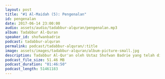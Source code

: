 ```yaml
---
layout: post
title: "#1 Al-Maidah (5): Pengenalan"
id: pengenalan
date: 2017-06-14 23:00:00
audio: assets/audio/tadabbur-alquran/pengenalan.mp3
album: Tadabbur Al-Quran
speaker_id: shofwanbadrie
podcast: tadabbur-alquran
permalink: podcast/tadabbur-alquran/:title
image: assets/images/tadabbur-alquran/album-picture-small.jpg
description: Tadabbur Al-Qur'an oleh Ustaz Shofwan Badrie yang telah diadakan di The Glasshouse, Subang Jaya pada 14 Jun 2017.
podcast_file_size: 51.46 MB
podcast_duration: "01:46:50"
podcast_length: 51461183
---
```

